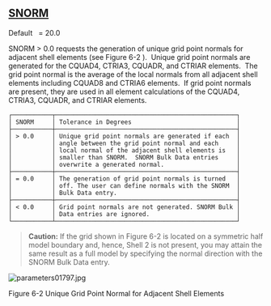 ## [SNORM](https://nexus.hexagon.com/documentationcenter/bundle/MSC_Nastran_2022.4/page/Nastran_Combined_Book/qrg/parameters/TOC.SNORM.xhtml)

Default    = 20.0

SNORM > 0.0 requests the generation of unique grid point normals for adjacent shell elements (see  Figure 6-2 ).  Unique grid point normals are generated for the CQUAD4, CTRIA3, CQUADR, and CTRIAR elements.  The grid point normal is the average of the local normals from all adjacent shell elements including CQUAD8 and CTRIA6 elements.  If grid point normals are present, they are used in all element calculations of the CQUAD4, CTRIA3, CQUADR, and CTRIAR elements.

```text
┌───────────┬──────────────────────────────────────────────────┐
│ SNORM     │ Tolerance in Degrees                             │
├───────────┼──────────────────────────────────────────────────┤
│ > 0.0     │ Unique grid point normals are generated if each  │
│           │ angle between the grid point normal and each     │
│           │ local normal of the adjacent shell elements is   │
│           │ smaller than SNORM.  SNORM Bulk Data entries     │
│           │ overwrite a generated normal.                    │
├───────────┼──────────────────────────────────────────────────┤
│ = 0.0     │ The generation of grid point normals is turned   │
│           │ off. The user can define normals with the SNORM  │
│           │ Bulk Data entry.                                 │
├───────────┼──────────────────────────────────────────────────┤
│ < 0.0     │ Grid point normals are not generated. SNORM Bulk │
│           │ Data entries are ignored.                        │
└───────────┴──────────────────────────────────────────────────┘
```

> **Caution:** If the grid shown in Figure 6-2 is located on a symmetric half model boundary and, hence, Shell 2 is not present, you may attain the same result as a full model by specifying the normal direction with the SNORM Bulk Data entry.

![parameters01797.jpg](https://help-be.hexagonmi.com/bundle/MSC_Nastran_2022.4/page/Nastran_Combined_Book/qrg/parameters/../../../assets/parameters01797.jpg?_LANG=enus)

Figure 6-2   Unique Grid Point Normal for Adjacent Shell Elements

